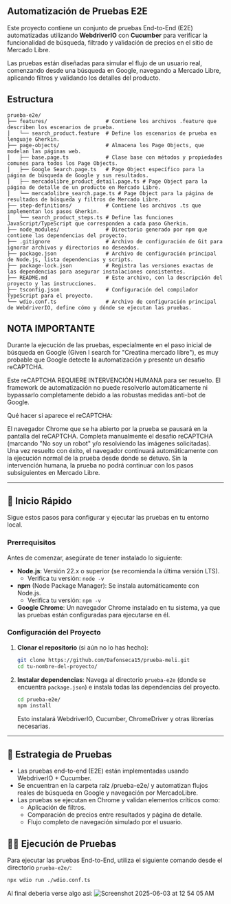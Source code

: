 ## Automatización de Pruebas E2E

Este proyecto contiene un conjunto de pruebas End-to-End (E2E) automatizadas utilizando **WebdriverIO** con **Cucumber** para verificar la funcionalidad de búsqueda, filtrado y validación de precios en el sitio de Mercado Libre.

Las pruebas están diseñadas para simular el flujo de un usuario real, comenzando desde una búsqueda en Google, navegando a Mercado Libre, aplicando filtros y validando los detalles del producto.

## Estructura
```
prueba-e2e/
├── features/                   # Contiene los archivos .feature que describen los escenarios de prueba.
│   └── search_product.feature  # Define los escenarios de prueba en lenguaje Gherkin.
├── page-objects/               # Almacena los Page Objects, que modelan las páginas web.
│   ├── base.page.ts            # Clase base con métodos y propiedades comunes para todos los Page Objects.
│   ├── Google Search.page.ts   # Page Object específico para la página de búsqueda de Google y sus resultados.
│   ├── mercadolibre_product_detail.page.ts # Page Object para la página de detalle de un producto en Mercado Libre.
│   └── mercadolibre_search.page.ts # Page Object para la página de resultados de búsqueda y filtros de Mercado Libre.
├── step-definitions/           # Contiene los archivos .ts que implementan los pasos Gherkin.
│   └── search_product_steps.ts # Define las funciones JavaScript/TypeScript que corresponden a cada paso Gherkin.
├── node_modules/               # Directorio generado por npm que contiene las dependencias del proyecto.
├── .gitignore                  # Archivo de configuración de Git para ignorar archivos y directorios no deseados.
├── package.json                # Archivo de configuración principal de Node.js, lista dependencias y scripts.
├── package-lock.json           # Registra las versiones exactas de las dependencias para asegurar instalaciones consistentes.
├── README.md                   # Este archivo, con la descripción del proyecto y las instrucciones.
├── tsconfig.json               # Configuración del compilador TypeScript para el proyecto.
└── wdio.conf.ts                # Archivo de configuración principal de WebdriverIO, define cómo y dónde se ejecutan las pruebas.
```

## NOTA IMPORTANTE
Durante la ejecución de las pruebas, especialmente en el paso inicial de búsqueda en Google (Given I search for "Creatina mercado libre"), es muy probable que Google detecte la automatización y presente un desafío reCAPTCHA.

Este reCAPTCHA REQUIERE INTERVENCIÓN HUMANA para ser resuelto. El framework de automatización no puede resolverlo automáticamente ni bypassarlo completamente debido a las robustas medidas anti-bot de Google.

Qué hacer si aparece el reCAPTCHA:

El navegador Chrome que se ha abierto por la prueba se pausará en la pantalla del reCAPTCHA.
Completa manualmente el desafío reCAPTCHA (marcando "No soy un robot" y/o resolviendo las imágenes solicitadas).
Una vez resuelto con éxito, el navegador continuará automáticamente con la ejecución normal de la prueba desde donde se detuvo.
Sin la intervención humana, la prueba no podrá continuar con los pasos subsiguientes en Mercado Libre.

---

## 🚀 Inicio Rápido

Sigue estos pasos para configurar y ejecutar las pruebas en tu entorno local.

### **Prerrequisitos**

Antes de comenzar, asegúrate de tener instalado lo siguiente:

* **Node.js**: Versión 22.x o superior (se recomienda la última versión LTS).
    * Verifica tu versión: `node -v`
* **npm** (Node Package Manager): Se instala automáticamente con Node.js.
    * Verifica tu versión: `npm -v`
* **Google Chrome**: Un navegador Chrome instalado en tu sistema, ya que las pruebas están configuradas para ejecutarse en él.

### **Configuración del Proyecto**

1.  **Clonar el repositorio** (si aún no lo has hecho):
    ```bash
    git clone https://github.com/Dafonseca15/prueba-meli.git
    cd tu-nombre-del-proyecto/
    ```
2.  **Instalar dependencias**:
    Navega al directorio `prueba-e2e` (donde se encuentra `package.json`) e instala todas las dependencias del proyecto.
    ```bash
    cd prueba-e2e/
    npm install
    ```
    Esto instalará WebdriverIO, Cucumber, ChromeDriver y otras librerías necesarias.

---

## 🧪 Estrategia de Pruebas
* Las pruebas end-to-end (E2E) están implementadas usando WebdriverIO + Cucumber.
* Se encuentran en la carpeta raíz /prueba-e2e/ y automatizan flujos reales de búsqueda en Google y navegación por MercadoLibre.
* Las pruebas se ejecutan en Chrome y validan elementos críticos como:
   * Aplicación de filtros.
   * Comparación de precios entre resultados y página de detalle.
   * Flujo completo de navegación simulado por el usuario.

## 🏃‍♀️ Ejecución de Pruebas

Para ejecutar las pruebas End-to-End, utiliza el siguiente comando desde el directorio `prueba-e2e/`:

```bash
npx wdio run ./wdio.conf.ts 
```

Al final deberia verse algo asi:
![Screenshot 2025-06-03 at 12 54 05 AM](https://github.com/user-attachments/assets/6303898c-badf-45fa-be97-890d9efc6562)
